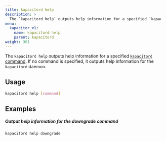 ```yaml
---
title: kapacitord help
description: >
  The `kapacitord help` outputs help information for a specified `kapacitord` command.
menu:
  kapacitor_v1:
    name: kapacitord help
    parent: kapacitord
weight: 301
---
```


The `kapacitord help` outputs help information for a specified
[`kapacitord` command](/kapacitor/v1/reference/cli/kapacitord/#commands).
If no command is specified, it outputs help information for the `kapacitord` daemon.

## Usage

```sh
kapacitord help [command]
```

## Examples

##### Output help information for the downgrade command

```sh
kapacitord help downgrade
```

